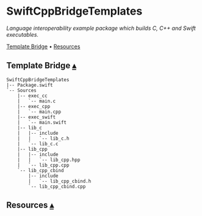 # SwiftCppBridgeTemplates

_Language interoperability example package which builds C, C++ and Swift executables._

<a id="contents"></a>
[Template Bridge](#template-bridge-) •
[Resources](#resources-)

## Template Bridge <a id="generic-bridge-"></a>[▴](#contents)

```
SwiftCppBridgeTemplates
|-- Package.swift
`-- Sources
    |-- exec_cc
    |   `-- main.c
    |-- exec_cpp
    |   `-- main.cpp
    |-- exec_swift
    |   `-- main.swift
    |-- lib_c
    |   |-- include
    |   |   `-- lib_c.h
    |   `-- lib_c.c
    |-- lib_cpp
    |   |-- include
    |   |   `-- lib_cpp.hpp
    |   `-- lib_cpp.cpp
    `-- lib_cpp_cbind
        |-- include
        |   `-- lib_cpp_cbind.h
        `-- lib_cpp_cbind.cpp
```

## Resources <a id="linkResources"></a>[▴](#contents)

